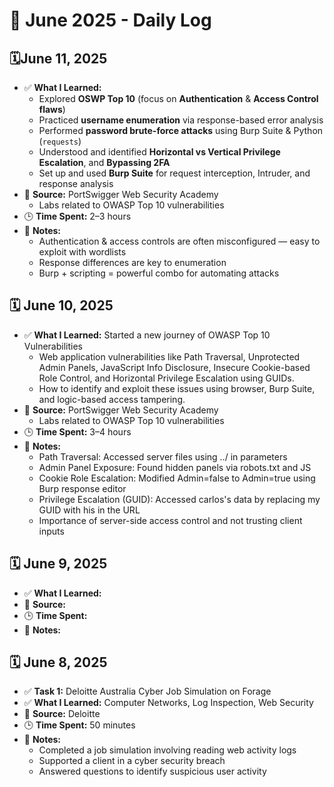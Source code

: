 # 📘 June 2025 - Daily Log

## 🗓️June 11, 2025
- ✅ **What I Learned:**
  - Explored **OSWP Top 10** (focus on **Authentication** & **Access Control flaws**)
  - Practiced **username enumeration** via response-based error analysis
  - Performed **password brute-force attacks** using Burp Suite & Python (`requests`)
  - Understood and identified **Horizontal vs Vertical Privilege Escalation**, and **Bypassing 2FA**
  - Set up and used **Burp Suite** for request interception, Intruder, and response analysis
- 🔗 **Source:** PortSwigger Web Security Academy
     - Labs related to OWASP Top 10 vulnerabilities
- 🕒 **Time Spent:** 2–3 hours
- 📝 **Notes:**
  - Authentication & access controls are often misconfigured — easy to exploit with wordlists
  - Response differences are key to enumeration
  - Burp + scripting = powerful combo for automating attacks


## 🗓️ June 10, 2025
- ✅ **What I Learned:** Started a new journey of OWASP Top 10 Vulnerabilities
     - Web application vulnerabilities like Path Traversal, Unprotected Admin Panels, JavaScript Info Disclosure, Insecure Cookie-based Role Control, and Horizontal Privilege Escalation using GUIDs.
     - How to identify and exploit these issues using browser, Burp Suite, and logic-based access tampering.
- 🔗 **Source:** PortSwigger Web Security Academy
     - Labs related to OWASP Top 10 vulnerabilities
- 🕒 **Time Spent:** 3–4 hours
- 📝 **Notes:**
     - Path Traversal: Accessed server files using ../ in parameters
     - Admin Panel Exposure: Found hidden panels via robots.txt and JS
     - Cookie Role Escalation: Modified Admin=false to Admin=true using Burp response editor
     - Privilege Escalation (GUID): Accessed carlos's data by replacing my GUID with his in the URL
     - Importance of server-side access control and not trusting client inputs

  
## 🗓️ June 9, 2025
- ✅ **What I Learned:** 
- 🔗 **Source:** 
- 🕒 **Time Spent:** 
- 📝 **Notes:**
 

## 🗓️ June 8, 2025
- ✅ **Task 1:** Deloitte Australia Cyber Job Simulation on Forage
- ✅ **What I Learned:** Computer Networks, Log Inspection, Web Security
- 🔗 **Source:** Deloitte
- 🕒 **Time Spent:** 50 minutes
- 📝 **Notes:**
  - Completed a job simulation involving reading web activity logs
  - Supported a client in a cyber security breach
  - Answered questions to identify suspicious user activity


